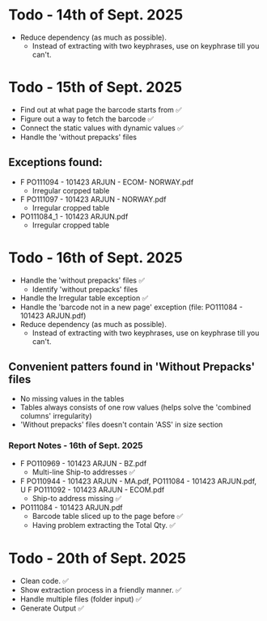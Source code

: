 # Todo - 14th of Sept. 2025

- Reduce dependency (as much as possible).
  - Instead of extracting with two keyphrases, use on keyphrase till you can't.

# Todo - 15th of Sept. 2025

- Find out at what page the barcode starts from ✅
- Figure out a way to fetch the barcode ✅
- Connect the static values with dynamic values ✅
- Handle the 'without prepacks' files

## Exceptions found:

- F PO111094 - 101423 ARJUN - ECOM- NORWAY.pdf
  - Irregular corpped table
- F PO111097 - 101423 ARJUN - NORWAY.pdf
  - Irregular cropped table
- PO111084_1 - 101423 ARJUN.pdf
  - Irregular cropped table

# Todo - 16th of Sept. 2025

- Handle the 'without prepacks' files ✅
  - Identify 'without prepacks' files
- Handle the Irregular table exception ✅
- Handle the 'barcode not in a new page' exception (file: PO111084 - 101423 ARJUN.pdf)
- Reduce dependency (as much as possible).
  - Instead of extracting with two keyphrases, use on keyphrase till you can't.

## Convenient patters found in 'Without Prepacks' files

- No missing values in the tables
- Tables always consists of one row values (helps solve the 'combined columns' irregularity)
- 'Without prepacks' files doesn't contain 'ASS' in size section

### Report Notes - 16th of Sept. 2025

- F PO110969 - 101423 ARJUN - BZ.pdf
  - Multi-line Ship-to addresses ✅
- F PO110944 - 101423 ARJUN - MA.pdf, PO111084 - 101423 ARJUN.pdf, U F PO111092 - 101423 ARJUN - ECOM.pdf
  - Ship-to address missing ✅
- PO111084 - 101423 ARJUN.pdf
  - Barcode table sliced up to the page before ✅
  - Having problem extracting the Total Qty. ✅
  
# Todo - 20th of Sept. 2025
  - Clean code. ✅
  - Show extraction process in a friendly manner. ✅
  - Handle multiple files (folder input) ✅
  - Generate Output ✅
